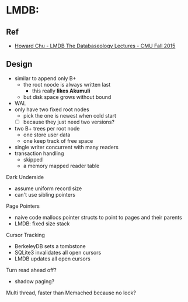# LMDB:

## Ref

- [Howard Chu - LMDB The Databaseology Lectures - CMU Fall 2015](https://youtu.be/tEa5sAh-kVk?t=24m36s)

## Design

- similar to append only B+
  - the root noode is always written last
    - this really **likes Akumuli**
  - but disk space grows without bound
- WAL    
- only have two fixed root nodes
  - pick the one is newest when cold start
  - [ ] because they just need two versions?
- two B+ trees per root node
  - one store user data
  - one keep track of free space
- single writer concurrent with many readers
- transaction handling 
  - skipped
  - a memory mapped reader table

Dark Underside

- assume uniform record size
- can't use sibling pointers

Page Pointers

- naive code mallocs pointer structs to point to pages and their parents
- LMDB: fixed size stack

Cursor Tracking

- BerkeleyDB sets a tombstone
- SQLite3 invalidates all open cursors
- LMDB updates all open cursors

Turn read ahead off?

- shadow paging?

Multi thread, faster than Memached because no lock?
